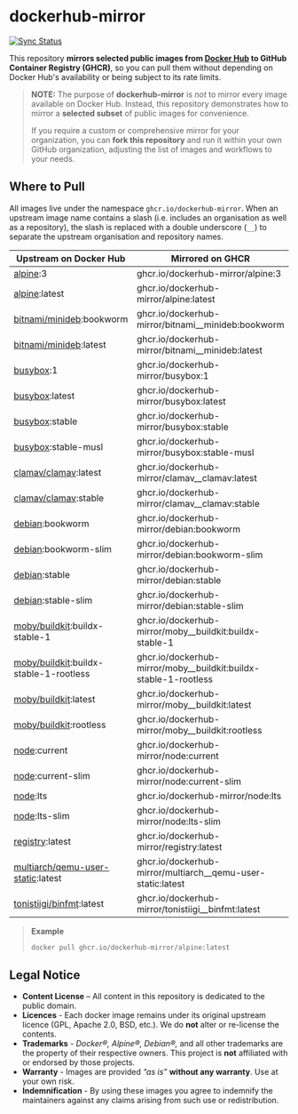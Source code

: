 # dockerhub-mirror

[![Sync Status](https://github.com/dockerhub-mirror/dockerhub-mirror/actions/workflows/mirror-images.yml/badge.svg)](https://github.com/dockerhub-mirror/dockerhub-mirror/actions/workflows/mirror-images.yml)

This repository **mirrors selected public images from [Docker Hub](https://hub.docker.com/) to GitHub Container Registry (GHCR)**,
so you can pull them without depending on Docker Hub's availability or being subject to its rate limits.

> **NOTE:** The purpose of **dockerhub-mirror** is _not_ to mirror every image available on Docker Hub.
> Instead, this repository demonstrates how to mirror a **selected subset** of public images for convenience.
>
> If you require a custom or comprehensive mirror for your organization, you can **fork this repository**
> and run it within your own GitHub organization, adjusting the list of images and workflows to your needs.

## Where to Pull

All images live under the namespace `ghcr.io/dockerhub-mirror`.
When an upstream image name contains a slash (i.e. includes an organisation as well as a repository),
the slash is replaced with a double underscore (`__`) to separate the upstream organisation and repository names.

| Upstream on Docker Hub                      | Mirrored on GHCR
| ------------------------------------------- | ----------------
| [alpine](https://hub.docker.com/_/alpine):3      | ghcr.io/dockerhub-mirror/alpine:3
| [alpine](https://hub.docker.com/_/alpine):latest | ghcr.io/dockerhub-mirror/alpine:latest
| [bitnami/minideb](https://hub.docker.com/r/bitnami/minideb):bookworm | ghcr.io/dockerhub-mirror/bitnami__minideb:bookworm
| [bitnami/minideb](https://hub.docker.com/r/bitnami/minideb):latest   | ghcr.io/dockerhub-mirror/bitnami__minideb:latest
| [busybox](https://hub.docker.com/_/busybox):1           | ghcr.io/dockerhub-mirror/busybox:1
| [busybox](https://hub.docker.com/_/busybox):latest      | ghcr.io/dockerhub-mirror/busybox:latest
| [busybox](https://hub.docker.com/_/busybox):stable      | ghcr.io/dockerhub-mirror/busybox:stable
| [busybox](https://hub.docker.com/_/busybox):stable-musl | ghcr.io/dockerhub-mirror/busybox:stable-musl
| [clamav/clamav](https://hub.docker.com/r/clamav/clamav):latest | ghcr.io/dockerhub-mirror/clamav__clamav:latest
| [clamav/clamav](https://hub.docker.com/r/clamav/clamav):stable | ghcr.io/dockerhub-mirror/clamav__clamav:stable
| [debian](https://hub.docker.com/_/debian):bookworm      | ghcr.io/dockerhub-mirror/debian:bookworm
| [debian](https://hub.docker.com/_/debian):bookworm-slim | ghcr.io/dockerhub-mirror/debian:bookworm-slim
| [debian](https://hub.docker.com/_/debian):stable        | ghcr.io/dockerhub-mirror/debian:stable
| [debian](https://hub.docker.com/_/debian):stable-slim   | ghcr.io/dockerhub-mirror/debian:stable-slim
| [moby/buildkit](https://hub.docker.com/r/moby/buildkit):buildx-stable-1          | ghcr.io/dockerhub-mirror/moby__buildkit:buildx-stable-1
| [moby/buildkit](https://hub.docker.com/r/moby/buildkit):buildx-stable-1-rootless | ghcr.io/dockerhub-mirror/moby__buildkit:buildx-stable-1-rootless
| [moby/buildkit](https://hub.docker.com/r/moby/buildkit):latest                   | ghcr.io/dockerhub-mirror/moby__buildkit:latest
| [moby/buildkit](https://hub.docker.com/r/moby/buildkit):rootless                 | ghcr.io/dockerhub-mirror/moby__buildkit:rootless
| [node](https://hub.docker.com/_/node):current      | ghcr.io/dockerhub-mirror/node:current
| [node](https://hub.docker.com/_/node):current-slim | ghcr.io/dockerhub-mirror/node:current-slim
| [node](https://hub.docker.com/_/node):lts          | ghcr.io/dockerhub-mirror/node:lts
| [node](https://hub.docker.com/_/node):lts-slim     | ghcr.io/dockerhub-mirror/node:lts-slim
| [registry](https://hub.docker.com/_/registry):latest | ghcr.io/dockerhub-mirror/registry:latest
| [multiarch/qemu-user-static](https://hub.docker.com/r/multiarch/qemu-user-static):latest | ghcr.io/dockerhub-mirror/multiarch__qemu-user-static:latest
| [tonistiigi/binfmt](https://hub.docker.com/r/tonistiigi/binfmt):latest | ghcr.io/dockerhub-mirror/tonistiigi__binfmt:latest

> **Example**
>
> ```bash
> docker pull ghcr.io/dockerhub-mirror/alpine:latest
> ```


## Legal Notice

* **Content License** – All content in this repository is dedicated to the public domain.
* **Licences** - Each docker image remains under its original upstream licence (GPL, Apache 2.0, BSD, etc.). We do **not** alter or re-license the contents.
* **Trademarks** - *Docker®, Alpine®, Debian®,* and all other trademarks are the property of their respective owners. This project is **not** affiliated with or endorsed by those projects.
* **Warranty** - Images are provided *“as is”* **without any warranty**. Use at your own risk.
* **Indemnification** - By using these images you agree to indemnify the maintainers against any claims arising from such use or redistribution.
